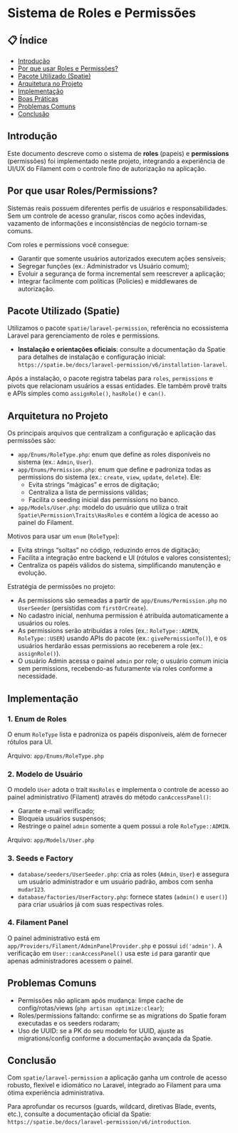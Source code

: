 # Sistema de Roles e Permissões

## 📋 Índice

- [Introdução](#introdução)
- [Por que usar Roles e Permissões?](#por-que-usar-roles-e-permissões)
- [Pacote Utilizado (Spatie)](#pacote-utilizado-spatie)
- [Arquitetura no Projeto](#arquitetura-no-projeto)
- [Implementação](#implementação)
- [Boas Práticas](#boas-práticas)
- [Problemas Comuns](#problemas-comuns)
- [Conclusão](#conclusão)

## Introdução

Este documento descreve como o sistema de **roles** (papeis) e **permissions** (permissões) foi implementado neste projeto, integrando a experiência de UI/UX do Filament com o controle fino de autorização na aplicação.

## Por que usar Roles/Permissions?

Sistemas reais possuem diferentes perfis de usuários e responsabilidades. Sem um controle de acesso granular, riscos como ações indevidas, vazamento de informações e inconsistências de negócio tornam-se comuns.

Com roles e permissions você consegue:

- Garantir que somente usuários autorizados executem ações sensíveis;
- Segregar funções (ex.: Administrador vs Usuário comum);
- Evoluir a segurança de forma incremental sem reescrever a aplicação;
- Integrar facilmente com políticas (Policies) e middlewares de autorização.

## Pacote Utilizado (Spatie)

Utilizamos o pacote `spatie/laravel-permission`, referência no ecossistema Laravel para gerenciamento de roles e permissions.

- **Instalação e orientações oficiais**: consulte a documentação da Spatie para detalhes de instalação e configuração inicial: `https://spatie.be/docs/laravel-permission/v6/installation-laravel`.

Após a instalação, o pacote registra tabelas para `roles`, `permissions` e pivots que relacionam usuários a essas entidades. Ele também provê traits e APIs simples como `assignRole()`, `hasRole()` e `can()`.

## Arquitetura no Projeto

Os principais arquivos que centralizam a configuração e aplicação das permissões são:

- `app/Enums/RoleType.php`: enum que define as roles disponíveis no sistema (ex.: `Admin`, `User`).
- `app/Enums/Permission.php`: enum que define e padroniza todas as permissions do sistema (ex.: `create`, `view`, `update`, `delete`). Ele:
  - Evita strings “mágicas” e erros de digitação;
  - Centraliza a lista de permissions válidas;
  - Facilita o seeding inicial das permissions no banco.
- `app/Models/User.php`: modelo do usuário que utiliza o trait `Spatie\Permission\Traits\HasRoles` e contém a lógica de acesso ao painel do Filament.

Motivos para usar um `enum` (`RoleType`):

- Evita strings “soltas” no código, reduzindo erros de digitação;
- Facilita a integração entre backend e UI (rótulos e valores consistentes);
- Centraliza os papéis válidos do sistema, simplificando manutenção e evolução.

Estratégia de permissões no projeto:

- As permissions são semeadas a partir de `app/Enums/Permission.php` no `UserSeeder` (persistidas com `firstOrCreate`).
- No cadastro inicial, nenhuma permission é atribuída automaticamente a usuários ou roles.
- As permissions serão atribuídas a roles (ex.: `RoleType::ADMIN`, `RoleType::USER`) usando APIs do pacote (ex.: `givePermissionTo()`), e os usuários herdarão essas permissions ao receberem a role (ex.: `assignRole()`).
- O usuário Admin acessa o painel `admin` por role; o usuário comum inicia sem permissions, recebendo-as futuramente via roles conforme a necessidade.

## Implementação

### 1. Enum de Roles

O enum `RoleType` lista e padroniza os papéis disponíveis, além de fornecer rótulos para UI.

Arquivo: `app/Enums/RoleType.php`

### 2. Modelo de Usuário

O modelo `User` adota o trait `HasRoles` e implementa o controle de acesso ao painel administrativo (Filament) através do método `canAccessPanel()`:

- Garante e-mail verificado;
- Bloqueia usuários suspensos;
- Restringe o painel `admin` somente a quem possui a role `RoleType::ADMIN`.

Arquivo: `app/Models/User.php`

### 3. Seeds e Factory

- `database/seeders/UserSeeder.php`: cria as roles (`Admin`, `User`) e assegura um usuário administrador e um usuário padrão, ambos com senha `mudar123`.
- `database/factories/UserFactory.php`: fornece states (`admin()` e `user()`) para criar usuários já com suas respectivas roles.

### 4. Filament Panel

O painel administrativo está em `app/Providers/Filament/AdminPanelProvider.php` e possui `id('admin')`. A verificação em `User::canAccessPanel()` usa este `id` para garantir que apenas administradores acessem o painel.


## Problemas Comuns

- Permissões não aplicam após mudança: limpe cache de config/rotas/views (`php artisan optimize:clear`);
- Roles/permissions faltando: confirme se as migrations do Spatie foram executadas e os seeders rodaram;
- Uso de UUID: se a PK do seu modelo for UUID, ajuste as migrations/config conforme a documentação avançada da Spatie.

## Conclusão

Com `spatie/laravel-permission` a aplicação ganha um controle de acesso robusto, flexível e idiomático no Laravel, integrado ao Filament para uma ótima experiência administrativa.

Para aprofundar os recursos (guards, wildcard, diretivas Blade, events, etc.), consulte a documentação oficial da Spatie: `https://spatie.be/docs/laravel-permission/v6/introduction`.



